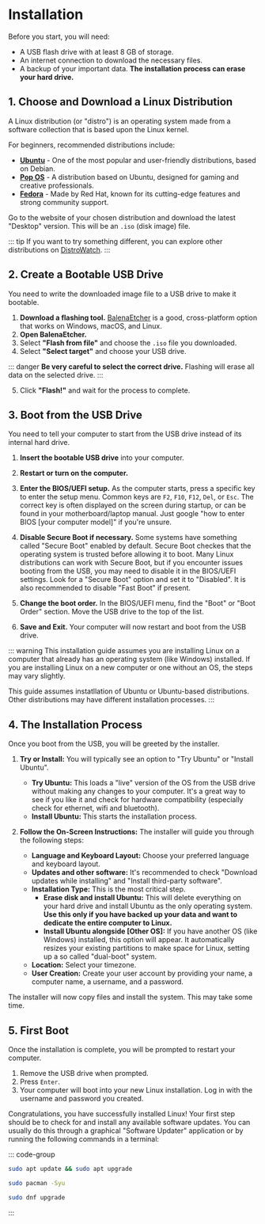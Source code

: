 # Installation

Before you start, you will need:

*   A USB flash drive with at least 8 GB of storage.
*   An internet connection to download the necessary files.
*   A backup of your important data. **The installation process can erase your hard drive.**

## 1. Choose and Download a Linux Distribution

A Linux distribution (or "distro") is an operating system made from a software collection that is based upon the Linux kernel.

For beginners, recommended distributions include:

*   [**Ubuntu**](https://ubuntu.com/download/desktop) - One of the most popular and user-friendly distributions, based on Debian.
*   [**Pop OS**](https://system76.com/pop/) - A distribution based on Ubuntu, designed for gaming and creative professionals.
*   [**Fedora**](https://getfedora.org/) - Made by Red Hat, known for its cutting-edge features and strong community support.

Go to the website of your chosen distribution and download the latest "Desktop" version. This will be an `.iso` (disk image) file.

::: tip 
If you want to try something different, you can explore other distributions on [DistroWatch](https://distrowatch.com/).
:::

## 2. Create a Bootable USB Drive

You need to write the downloaded image file to a USB drive to make it bootable.

1.  **Download a flashing tool.** [BalenaEtcher](https://www.balena.io/etcher/) is a good, cross-platform option that works on Windows, macOS, and Linux.
2.  **Open BalenaEtcher.**
3.  Select **"Flash from file"** and choose the `.iso` file you downloaded.
4.  Select **"Select target"** and choose your USB drive. 

::: danger
**Be very careful to select the correct drive.** Flashing will erase all data on the selected drive.
:::

5.  Click **"Flash!"** and wait for the process to complete.

## 3. Boot from the USB Drive

You need to tell your computer to start from the USB drive instead of its internal hard drive.

1.  **Insert the bootable USB drive** into your computer.
2.  **Restart or turn on the computer.**
3.  **Enter the BIOS/UEFI setup.** As the computer starts, press a specific key to enter the setup menu. Common keys are `F2`, `F10`, `F12`, `Del`, or `Esc`. The correct key is often displayed on the screen during startup, or can be found in your motherboard/laptop manual. Just google "how to enter BIOS [your computer model]" if you're unsure.
4. **Disable Secure Boot if necessary.** Some systems have something called "Secure Boot" enabled by default. Secure Boot checkes that the operating system is trusted before allowing it to boot. Many Linux distributions can work with Secure Boot, but if you encounter issues booting from the USB, you may need to disable it in the BIOS/UEFI settings. Look for a "Secure Boot" option and set it to "Disabled". It is also recommended to disable "Fast Boot" if present.

5.  **Change the boot order.** In the BIOS/UEFI menu, find the "Boot" or "Boot Order" section. Move the USB drive to the top of the list.
6.  **Save and Exit.** Your computer will now restart and boot from the USB drive.


::: warning
This installation guide assumes you are installing Linux on a computer that already has an operating system (like Windows) installed. If you are installing Linux on a new computer or one without an OS, the steps may vary slightly.

This guide assumes instatllation of Ubuntu or Ubuntu-based distributions. Other distributions may have different installation processes.
:::


## 4. The Installation Process

Once you boot from the USB, you will be greeted by the installer.

1.  **Try or Install:** You will typically see an option to "Try Ubuntu" or "Install Ubuntu".
    *   **Try Ubuntu:** This loads a "live" version of the OS from the USB drive without making any changes to your computer. It's a great way to see if you like it and check for hardware compatibility (especially check for ethernet, wifi and bluetooth).
    *   **Install Ubuntu:** This starts the installation process.

2.  **Follow the On-Screen Instructions:** The installer will guide you through the following steps:
    *   **Language and Keyboard Layout:** Choose your preferred language and keyboard layout.
    *   **Updates and other software:** It's recommended to check "Download updates while installing" and "Install third-party software".
    *   **Installation Type:** This is the most critical step.
        *   **Erase disk and install Ubuntu:** This will delete everything on your hard drive and install Ubuntu as the only operating system. **Use this only if you have backed up your data and want to dedicate the entire computer to Linux.**
        *   **Install Ubuntu alongside [Other OS]:** If you have another OS (like Windows) installed, this option will appear. It automatically resizes your existing partitions to make space for Linux, setting up a so called "dual-boot" system.
    *   **Location:** Select your timezone.
    *   **User Creation:** Create your user account by providing your name, a computer name, a username, and a password.

The installer will now copy files and install the system. This may take some time.

## 5. First Boot

Once the installation is complete, you will be prompted to restart your computer.

1.  Remove the USB drive when prompted.
2.  Press `Enter`.
3.  Your computer will boot into your new Linux installation. Log in with the username and password you created.

Congratulations, you have successfully installed Linux! Your first step should be to check for and install any available software updates. You can usually do this through a graphical "Software Updater" application or by running the following commands in a terminal:

::: code-group
```bash [Debian / Ubuntu]
sudo apt update && sudo apt upgrade
```
```bash [Arch]
sudo pacman -Syu
```
```bash [Fedora]
sudo dnf upgrade
```
:::